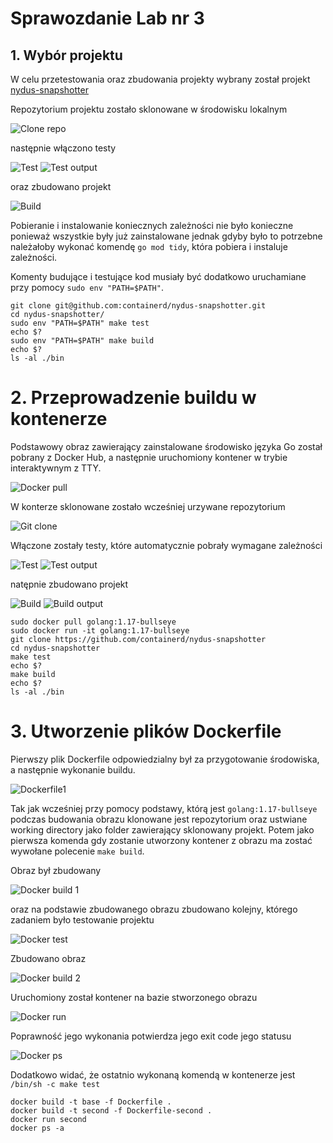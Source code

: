 # Sprawozdanie Lab nr 3

## 1. Wybór projektu

W celu przetestowania oraz zbudowania projekty wybrany został projekt [nydus-snapshotter](https://github.com/containerd/nydus-snapshotter)

Repozytorium projektu zostało sklonowane w środowisku lokalnym

![Clone repo](1.png)

następnie włączono testy

![Test](2.png)
![Test output](4.png)

oraz zbudowano projekt

![Build](3.png)

Pobieranie i instalowanie koniecznych zależności nie było konieczne ponieważ wszystkie były już zainstalowane jednak gdyby było to potrzebne należałoby wykonać komendę ```go mod tidy```, która pobiera i instaluje zależności.

Komenty budujące i testujące kod musiały być dodatkowo uruchamiane przy pomocy ```sudo env "PATH=$PATH"```.

```
git clone git@github.com:containerd/nydus-snapshotter.git
cd nydus-snapshotter/
sudo env "PATH=$PATH" make test
echo $?
sudo env "PATH=$PATH" make build
echo $?
ls -al ./bin
```

# 2. Przeprowadzenie buildu w kontenerze

Podstawowy obraz zawierający zainstalowane środowisko języka Go został pobrany z Docker Hub, a następnie uruchomiony kontener w trybie interaktywnym z TTY.

![Docker pull](5.png)

W konterze sklonowane zostało wcześniej urzywane repozytorium

![Git clone](6.png)

Włączone zostały testy, które automatycznie pobrały wymagane zależności

![Test](7.png)
![Test output](8.png)

natępnie zbudowano projekt

![Build](9.png)
![Build output](10.png)

```
sudo docker pull golang:1.17-bullseye
sudo docker run -it golang:1.17-bullseye
git clone https://github.com/containerd/nydus-snapshotter
cd nydus-snapshotter
make test
echo $?
make build
echo $?
ls -al ./bin
```

# 3. Utworzenie plików Dockerfile

Pierwszy plik Dockerfile odpowiedzialny był za przygotowanie środowiska, a następnie wykonanie buildu.

![Dockerfile1](12.png)

Tak jak wcześniej przy pomocy podstawy, którą jest ```golang:1.17-bullseye``` podczas budowania obrazu klonowane jest repozytorium oraz ustwiane working directory jako folder zawierający sklonowany projekt. Potem jako pierwsza komenda gdy zostanie utworzony kontener z obrazu ma zostać wywołane polecenie ```make build```.

Obraz był zbudowany

![Docker build 1](14.png)

oraz na podstawie zbudowanego obrazu zbudowano kolejny, którego zadaniem było testowanie projektu

![Docker test](13.png)

Zbudowano obraz

![Docker build 2](15.png)

Uruchomiony został kontener na bazie stworzonego obrazu

![Docker run](16.png)

Poprawność jego wykonania potwierdza jego exit code jego statusu

![Docker ps](17.png)

Dodatkowo widać, że ostatnio wykonaną komendą w kontenerze jest ```/bin/sh -c make test```

```
docker build -t base -f Dockerfile .
docker build -t second -f Dockerfile-second .
docker run second
docker ps -a
```